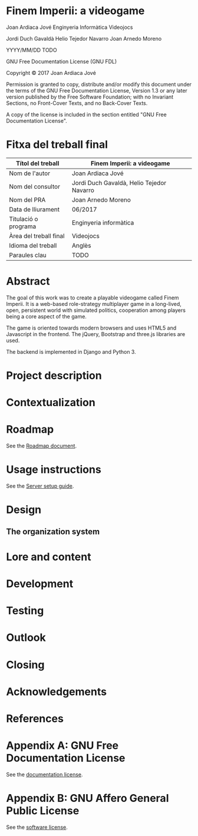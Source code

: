 # Finem Imperii: a videogame

Joan Ardiaca Jové
Enginyeria Informàtica
Videojocs

Jordi Duch Gavaldà
Helio Tejedor Navarro
Joan Arnedo Moreno

YYYY/MM/DD TODO

GNU Free Documentation License (GNU FDL)

Copyright © 2017 Joan Ardiaca Jové

Permission is granted to copy, distribute and/or modify this document
under the terms of the GNU Free Documentation License, Version 1.3 or
any later version published by the Free Software Foundation; with no
Invariant Sections, no Front-Cover Texts, and no Back-Cover Texts.

A copy of the license is included in the section entitled "GNU Free
Documentation License".

# Fitxa del treball final

| Títol del treball     | Finem Imperii: a videogame |
| --------------------- | ------------------------------------------- |
| Nom de l'autor        | Joan Ardiaca Jové |
| Nom del consultor     | Jordi Duch Gavaldà, Helio Tejedor Navarro |
| Nom del PRA           | Joan Arnedo Moreno |
| Data de lliurament    | 06/2017 |
| Titulació o programa  | Enginyeria informàtica |
| Àrea del treball final | Videojocs |
| Idioma del treball    | Anglès |
| Paraules clau         | TODO |

# Abstract

The goal of this work was to create a playable videogame called Finem
Imperii. It is a web-based role-strategy multiplayer game in a
long-lived, open, persistent world with simulated politics,
cooperation among players being a core aspect of the game.

The game is oriented towards modern browsers and uses HTML5 and
Javascript in the frontend. The jQuery, Bootstrap and three.js
libraries are used.

The backend is implemented in Django and Python 3.

# Project description

# Contextualization

# Roadmap

See the [Roadmap document](https://github.com/jardiacaj/finem_imperii/blob/master/docs/2-roadmap.md).

# Usage instructions

See the [Server setup guide](https://github.com/jardiacaj/finem_imperii/blob/master/docs/4-server_setup.md).

# Design

## The organization system

# Lore and content

# Development

# Testing

# Outlook

# Closing

# Acknowledgements

# References

# Appendix A: GNU Free Documentation License

See the [documentation license](https://github.com/jardiacaj/finem_imperii/blob/master/docs/LICENSE).

# Appendix B: GNU Affero General Public License

See the [software license](https://github.com/jardiacaj/finem_imperii/blob/master/LICENSE).
